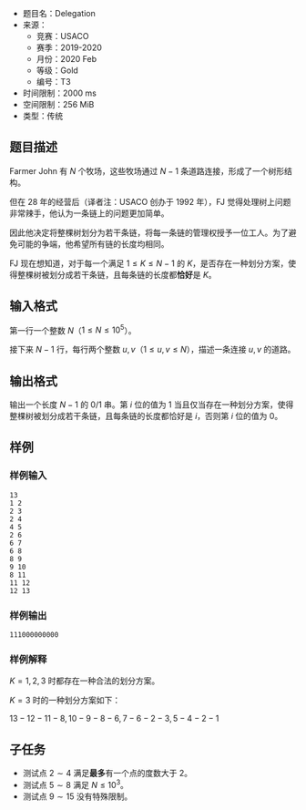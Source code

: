 - 题目名：Delegation
- 来源：
  - 竞赛：USACO
  - 赛季：2019-2020
  - 月份：2020 Feb
  - 等级：Gold
  - 编号：T3
- 时间限制：2000 ms
- 空间限制：256 MiB
- 类型：传统

## 题目描述

Farmer John 有 $N$ 个牧场，这些牧场通过 $N-1$ 条道路连接，形成了一个树形结构。

但在 28 年的经营后（译者注：USACO 创办于 1992 年），FJ 觉得处理树上问题非常辣手，他认为一条链上的问题更加简单。

因此他决定将整棵树划分为若干条链，将每一条链的管理权授予一位工人。为了避免可能的争端，他希望所有链的长度均相同。

FJ 现在想知道，对于每一个满足 $1 \leq K \leq N-1$ 的 $K$，是否存在一种划分方案，使得整棵树被划分成若干条链，且每条链的长度都**恰好**是 $K$。

## 输入格式

第一行一个整数 $N$（$1 \leq N \leq 10^5$）。

接下来 $N-1$ 行，每行两个整数 $u,v$（$1 \leq u,v \leq N$），描述一条连接 $u,v$ 的道路。

## 输出格式

输出一个长度 $N-1$ 的 0/1 串。第 $i$ 位的值为 $1$ 当且仅当存在一种划分方案，使得整棵树被划分成若干条链，且每条链的长度都恰好是 $i$，否则第 $i$ 位的值为 $0$。

## 样例

### 样例输入

```plain
13
1 2
2 3
2 4
4 5
2 6
6 7
6 8
8 9
9 10
8 11
11 12
12 13
```

### 样例输出

```plain
111000000000
```

### 样例解释

$K=1,2,3$ 时都存在一种合法的划分方案。

$K=3$ 时的一种划分方案如下：

$13-12-11-8, 10-9-8-6, 7-6-2-3, 5-4-2-1$

## 子任务

- 测试点 $2 \sim 4$ 满足**最多**有一个点的度数大于 $2$。
- 测试点 $5 \sim 8$ 满足 $N \leq 10^3$。
- 测试点 $9 \sim 15$ 没有特殊限制。